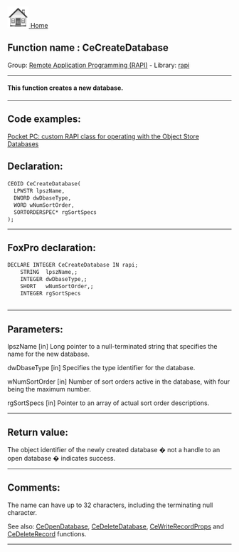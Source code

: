 [<img src="../../images/home.png"> Home ](https://github.com/VFPX/Win32API)  

## Function name : CeCreateDatabase
Group: [Remote Application Programming (RAPI)](../../functions_group.md#Remote_Application_Programming_(RAPI))  -  Library: [rapi](../../Libraries.md#rapi)  
***  


#### This function creates a new database.
***  


## Code examples:
[Pocket PC: custom RAPI class for operating with the Object Store Databases](../../samples/sample_445.md)  

## Declaration:
```foxpro  
CEOID CeCreateDatabase(
  LPWSTR lpszName,
  DWORD dwDbaseType,
  WORD wNumSortOrder,
  SORTORDERSPEC* rgSortSpecs
);  
```  
***  


## FoxPro declaration:
```foxpro  
DECLARE INTEGER CeCreateDatabase IN rapi;
	STRING  lpszName,;
	INTEGER dwDbaseType,;
	SHORT   wNumSortOrder,;
	INTEGER rgSortSpecs
  
```  
***  


## Parameters:
lpszName 
[in] Long pointer to a null-terminated string that specifies the name for the new database.

dwDbaseType 
[in] Specifies the type identifier for the database. 

wNumSortOrder 
[in] Number of sort orders active in the database, with four being the maximum number.

rgSortSpecs 
[in] Pointer to an array of actual sort order descriptions.  
***  


## Return value:
The object identifier of the newly created database � not a handle to an open database � indicates success.  
***  


## Comments:
The name can have up to 32 characters, including the terminating null character.  
  
See also: [CeOpenDatabase](CeOpenDatabase.md), [CeDeleteDatabase](CeDeleteDatabase.md), [CeWriteRecordProps](CeWriteRecordProps.md) and [CeDeleteRecord](CeDeleteRecord.md) functions.  
  
***  

